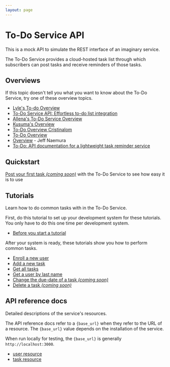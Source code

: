 ```yaml
---
layout: page
---
```


# To-Do Service API

This is a mock API to simulate the REST interface of an
imaginary service.

The To-Do Service provides a cloud-hosted task list through which
subscribers can post tasks and receive reminders of those tasks.

## Overviews

If this topic doesn't tell you what you want to know about
the To-Do Service, try one of these overview topics.

* [Lyle's To-do Overview](./overviews/to-do-overview_lyerdev.md)
* [To-Do Service API: Effortless to-do list integration](./overviews/to-do-overview_juliebro.md)
* [Allena's To-Do Service Overview](./overviews/to-do-overview_allenaavila.md)
* [Kusuma's Overview](./overviews/to-do-overview_KusumaKrish15.md)
* [To-Do Overview Cristinalom](./overviews/to-do-overview_cristinalom.md)
* [To-Do Overview](./overviews/to-do-overview_Marmelodov.md)
* [Overview](./overviews/to-do-overview_Naem-J.md) - Jeff Naemura
* [To-Do: API documentation for a lightweight task reminder service](./overviews/to-do-overview_arielleang.md)

## Quickstart

[Post your first task _(coming soon)_](#quickstart) with the To-Do Service to see how easy it is to use

## Tutorials

Learn how to do common tasks with in the To-Do Service.

First, do this tutorial to set up your development system for these tutorials. You only have to do this one time per development system.

* [Before you start a tutorial](before-you-start-a-tutorial.md)

After your system is ready, these tutorials show you how to perform common tasks.

* [Enroll a new user](tutorials/enroll-a-new-user.md)
* [Add a new task](tutorials/add-a-new-task.md)
* [Get all tasks](tutorials/get-all-tasks.md)
* [Get a user by last name](tutorials/get-a-user-by-last-name.md)
* [Change the due-date of a task _(coming soon)_](#tutorials)
* [Delete a task _(coming soon)_](#tutorials)

## API reference docs

Detailed descriptions of the service's resources.

The API reference docs refer to a `{base_url}` when they
refer to the URL of a resource. The `{base_url}` value depends
on the installation of the service.

When run locally for testing, the `{base_url}` is
generally `http://localhost:3000`.

* [user resource](api/user.md)
* [task resource](api/task.md)
